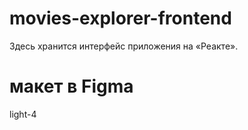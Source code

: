 # movies-explorer-frontend
Здесь хранится интерфейс приложения на «Реакте».

# макет в Figma
light-4
